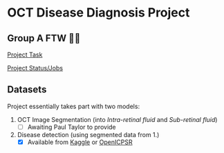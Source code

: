 # OCT Disease Diagnosis Project
## Group A FTW 💪👑

[Project Task](https://github.com/lawrenceadams/OCT-Disease-Detection/blob/main/docs/Project%20Briefing%20for%20Groups%20A%20and%20B.pdf)

[Project Status/Jobs](https://github.com/users/lawrenceadams/projects/2/views/1?layout=board)

## Datasets

Project essentially takes part with two models:
   1. OCT Image Segmentation (into _Intra-retinal fluid_ and _Sub-retinal fluid_)
      - [ ] Awaiting Paul Taylor to provide
   2. Disease detection (using segmented data from 1.)
      - [X] Available from [Kaggle](https://www.kaggle.com/datasets/saifurrahmanshatil/retinal-oct-dataset) or [OpenICPSR](https://www.openicpsr.org/openicpsr/project/108503/version/V1/view?path=/openicpsr/108503/fcr:versions/V1&type=project)